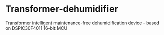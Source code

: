 # Transformer-dehumidifier
Transformer intelligent maintenance-free dehumidification device - based on DSPIC30F4011 16-bit MCU
